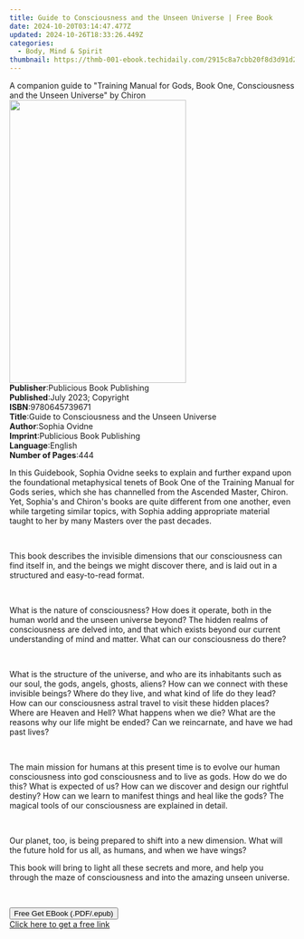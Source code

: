 ```yaml
---
title: Guide to Consciousness and the Unseen Universe | Free Book
date: 2024-10-20T03:14:47.477Z
updated: 2024-10-26T18:33:26.449Z
categories:
  - Body, Mind & Spirit
thumbnail: https://thmb-001-ebook.techidaily.com/2915c8a7cbb20f8d3d91d201ecf94f95a23432b77ddb5476a0e1071ffe35c161.jpg
---
```

<main id="book-container">
  <div class="flex flex-col">
    <div class="book-brief flex-1 py-6 px-4 sm:p-6 md:py-10 md:px-8">
      <!-- brief-->
      <div class="book-brief-main">
        A companion guide to "Training Manual for Gods, Book One, Consciousness
        and the Unseen Universe" by Chiron
      </div>
    </div>
    <div
      class="book-meta-info flex-1 grid gap-4 col-start-1 col-end-3 row-start-1 sm:mb-6 sm:grid-cols-4 lg:gap-6 lg:col-start-2 lg:row-end-6 lg:row-span-6 lg:mb-0"
    >
      <div
        class="book-meta-info-left place-content-center mt-4 p-4 text-sm leading-6 col-start-2 col-span-2 dark:text-slate-400"
      >
        <img
          class="w-full h-500 object-cover rounded-lg sm:h-255 sm:col-span-2 lg:col-span-full"
          src="https://img-001-ebook.techidaily.com/c0013f38ae1414249ea318018e12337929d18ff2e9642b6bfa71c81b7b1bdef3.jpg"
          alt=""
          width="312"
          height="500"
        />
      </div>
      <div
        class="book-meta-info-right mt-2 col-start-1 row-start-2 col-span-3 self-center"
      >
        <!-- meta data  -->
        <div class="flex flex-col px-4 md:px-8">
          <div class="flex-1">
            <strong>Publisher</strong>:<span class="px-2"
              >Publicious Book Publishing</span
            >
          </div>
          <div class="flex-1">
            <strong>Published</strong>:<span class="px-2"
              >July 2023; Copyright</span
            >
          </div>
          <div class="flex-1">
            <strong>ISBN</strong>:<span class="px-2">9780645739671</span>
          </div>
          <div class="flex-1">
            <strong>Title</strong>:<span class="px-2"
              >Guide to Consciousness and the Unseen Universe</span
            >
          </div>
          <div class="flex-1">
            <strong>Author</strong>:<span class="px-2">Sophia Ovidne</span>
          </div>
          <div class="flex-1">
            <strong>Imprint</strong>:<span class="px-2"
              >Publicious Book Publishing</span
            >
          </div>
          <div class="flex-1">
            <strong>Language</strong>:<span class="px-2">English</span>
          </div>
          <div class="flex-1">
            <strong>Number of Pages</strong>:<span class="px-2">444</span>
          </div>
        </div>
      </div>
    </div>
    <div class="book-description flex-1 py-6 px-4 sm:p-6 md:py-10 md:px-8">
      <div class="book-description-main">
        <div accordion-content="" id="description">
          <p class="ql-align-justify">
            In this Guidebook, Sophia Ovidne seeks to explain and further expand
            upon the foundational metaphysical tenets of Book One of the
            Training Manual for Gods series, which she has channelled from the
            Ascended Master, Chiron. Yet, Sophia's and Chiron's books are quite
            different from one another, even while targeting similar topics,
            with Sophia adding appropriate material taught to her by many
            Masters over the past decades.
          </p>
          <p class="ql-align-justify"><br /></p>
          <p class="ql-align-justify">
            This book describes the invisible dimensions that our consciousness
            can find itself in, and the beings we might discover there, and is
            laid out in a structured and easy-to-read format.
          </p>
          <p class="ql-align-justify"><br /></p>
          <p class="ql-align-justify">
            What is the nature of consciousness? How does it operate, both in
            the human world and the unseen universe beyond? The hidden realms of
            consciousness are delved into, and that which exists beyond our
            current understanding of mind and matter. What can our consciousness
            do there?
          </p>
          <p class="ql-align-justify"><br /></p>
          <p class="ql-align-justify">
            What is the structure of the universe, and who are its inhabitants
            such as our soul, the gods, angels, ghosts, aliens? How can we
            connect with these invisible beings? Where do they live, and what
            kind of life do they lead? How can our consciousness astral travel
            to visit these hidden places? Where are Heaven and Hell? What
            happens when we die? What are the reasons why our life might be
            ended? Can we reincarnate, and have we had past lives?
          </p>
          <p class="ql-align-justify"><br /></p>
          <p class="ql-align-justify">
            The main mission for humans at this present time is to evolve our
            human consciousness into god consciousness and to live as gods. How
            do we do this? What is expected of us? How can we discover and
            design our rightful destiny? How can we learn to manifest things and
            heal like the gods? The magical tools of our consciousness are
            explained in detail.
          </p>
          <p class="ql-align-justify"><br /></p>
          <p class="ql-align-justify">
            Our planet, too, is being prepared to shift into a new dimension.
            What will the future hold for us all, as humans, and when we have
            wings?
          </p>
          <p class="ql-align-justify">
            This book will bring to light all these secrets and more, and help
            you through the maze of consciousness and into the amazing unseen
            universe.
          </p>
          <p><br /></p>
        </div>
        <div class="accordion-fader"></div>
      </div>
    </div>
    <div class="book-excerpts flex-1 py-6 px-4 sm:p-6 md:py-10 md:px-8"></div>
    <div
      class="book-about-author flex-1 py-6 px-4 sm:p-6 md:py-10 md:px-8"
    ></div>
    <div class="book-free-get flex-1 py-6 px-4 sm:p-6 md:py-10 md:px-8">
      <button
        id="btn-free-get"
        class="bg-blue-500 hover:bg-blue-700 text-white font-bold py-2 px-4 rounded"
      >
        Free Get EBook (.PDF/.epub)
      </button>
      <div id="countdown-display" class="px-2 text-lg mt-2"></div>
      <a
        id="free-link"
        class="hidden bg-blue-500 hover:bg-blue-700 text-white font-bold py-2 px-4 rounded"
        href="https://www.ebooks.com/en-us/book/210912763/guide-to-consciousness-and-the-unseen-universe/sophia-ovidne/"
        target="_blank"
        >Click here to get a free link</a
      >
    </div>
    <script>
      let countdownTime = 0;
      let countdownInterval = null;
      document
        .getElementById('btn-free-get')
        .addEventListener('click', startCountdown);
      function startCountdown() {
        countdownTime = new Date().getTime() + 60000 * 3;
        countdownInterval = setInterval(updateCountdown, 1000);
        document.getElementById('btn-free-get').disabled = true;
        document
          .getElementById('btn-free-get')
          .classList.add('bg-gray-500', 'cursor-not-allowed');
      }
      function updateCountdown() {
        let currentTime = new Date().getTime();
        let timeLeft = countdownTime - currentTime;
        let secondsLeft = Math.floor(timeLeft / 1000);
        document.getElementById('countdown-display').innerHTML =
          `Remaining time: ${secondsLeft} seconds.`;
        if (secondsLeft <= 0) {
          clearInterval(countdownInterval);
          document.getElementById('btn-free-get').classList.add('hidden');
          document.getElementById('free-link').classList.remove('hidden');
          document.getElementById('countdown-display').innerHTML = '';
        }
      }
    </script>
  </div>
</main>

<ins class="adsbygoogle"
      style="display:block"
      data-ad-client="ca-pub-7571918770474297"
      data-ad-slot="8358498916"
      data-ad-format="auto"
      data-full-width-responsive="true"></ins>
    